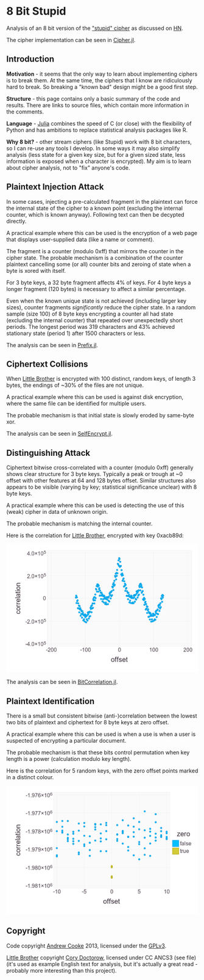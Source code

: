 # 8 Bit Stupid

Analysis of an 8 bit version of the ["stupid"
cipher](http://news.quelsolaar.com/#comments101) as discussed on
[HN](https://news.ycombinator.com/item?id=6616438).

The cipher implementation can be seen in [Cipher.jl](src/Cipher.jl).

## Introduction

**Motivation** - it seems that the only way to learn about
implementing ciphers is to break them.  At the same time, the ciphers
that I know are ridiculously hard to break.  So breaking a "known bad"
design might be a good first step.

**Structure** - this page contains only a basic summary of the code
and results.  There are links to source files, which contain more
information in the comments.

**Language** - [Julia](http://julialang.org/) combines the speed of C
(or close) with the flexibility of Python and has ambitions to replace
statistical analysis packages like R.

**Why 8 bit?** - other stream ciphers (like Stupid) work with 8 bit
characters, so I can re-use any tools I develop.  In some ways it may
also simplify analysis (less state for a given key size, but for a
given sized state, less information is exposed when a character is
encrypted).  My aim is to learn about cipher analysis, not to "fix"
anyone's code.

## Plaintext Injection Attack

In some cases, injecting a pre-calculated fragment in the plaintext
can force the internal state of the cipher to a known point (excluding
the internal counter, which is known anyway).  Following text can then
be decypted directly.

A practical example where this can be used is the encryption of a web
page that displays user-supplied data (like a name or comment).

The fragment is a counter (modulo 0xff) that mirrors the counter in
the cipher state.  The probable mechanism is a combination of the
counter plaintext cancelling some (or all) counter bits and zeroing of
state when a byte is xored with itself.

For 3 byte keys, a 32 byte fragment affects 4% of keys.  For 4 byte
keys a longer fragment (120 bytes) is necessary to affect a similar
percentage.

Even when the known unique state is not achieved (including larger key
sizes), counter fragments *significantly* reduce the cipher state.  In
a random sample (size 100) of 8 byte keys encrypting a counter all had
state (excluding the internal counter) that repeated over unexpectedly
short periods.  The longest period was 319 characters and 43% achieved
stationary state (period 1) after 1500 characters or less.

The analysis can be seen in [Prefix.jl](src/Prefix.jl).

## Ciphertext Collisions

When [Little Brother](little-brother.txt) is encrypted with 100
distinct, random keys, of length 3 bytes, the endings of ~30% of the
files are not unique.

A practical example where this can be used is against disk encryption,
where the same file can be identified for multiple users.

The probable mechanism is that initial state is slowly eroded by
same-byte xor.

The analysis can be seen in [SelfEncrypt.jl](src/SelfEncrypt.jl).

## Distinguishing Attack

Ciphertext bitwise cross-correlated with a counter (modulo 0xff)
generally shows clear structure for 3 byte keys.  Typically a peak or
trough at ~0 offset with other features at 64 and 128 bytes offset.
Similar structures also appears to be visible (varying by key;
statistical significance unclear) with 8 byte keys.

A practical example where this can be used is detecting the use of
this (weak) cipher in data of unknown origin.

The probable mechanism is matching the internal counter.

Here is the correlation for [Little Brother](little-brother.txt),
encrypted with key 0xacb89d:

![counter correlation for 3 byte key](bit-correlation-3-acb89d.png)

The analysis can be seen in [BitCorrelation.jl](src/BitCorrelation.jl).

## Plaintext Identification

There is a small but consistent bitwise (anti-)correlation between the
lowest two bits of plaintext and ciphertext for 8 byte keys at zero
offset.

A practical example where this can be used is when a use is when a
user is suspected of encrypting a particular document.

The probable mechanism is that these bits control permutation when key
length is a power (calculation modulo key length).

Here is the correlation for 5 random keys, with the zero offset points
marked in a distinct colour.

![plaintext correlation for lowest 2 bits with 8 byte key](plain-corelate-8-3.png)

## Copyright

Code copyright [Andrew Cooke](mailto:andrew@acooke.org) 2013, licensed
under the [GPLv3](LICENSE.md).

[Little Brother](little-brother.txt) copyright [Cory
Doctorow](mailto:doctorow@craphound.com), licensed under CC ANCS3 (see
file) (it's used as example English text for analysis, but it's
actually a great read - probably more interesting than this project).
